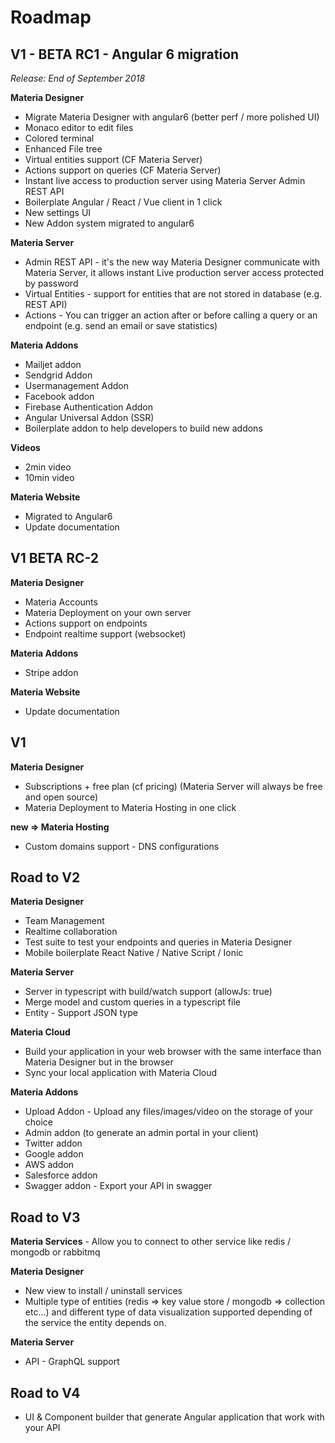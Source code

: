 Roadmap
=======

V1 - BETA RC1 - Angular 6 migration
-----------------------------------

_Release: End of September 2018_

**Materia Designer**
- Migrate Materia Designer with angular6 (better perf / more polished UI)
- Monaco editor to edit files
- Colored terminal
- Enhanced File tree
- Virtual entities support (CF Materia Server)
- Actions support on queries (CF Materia Server)
- Instant live access to production server using Materia Server Admin REST API
- Boilerplate Angular / React / Vue client in 1 click
- New settings UI
- New Addon system migrated to angular6

**Materia Server**
- Admin REST API - it's the new way Materia Designer communicate with Materia Server, it allows instant Live production server access protected by password
- Virtual Entities - support for entities that are not stored in database (e.g. REST API)
- Actions - You can trigger an action after or before calling a query or an endpoint (e.g. send an email or save statistics)

**Materia Addons**
- Mailjet addon
- Sendgrid Addon
- Usermanagement Addon
- Facebook addon
- Firebase Authentication Addon
- Angular Universal Addon (SSR)
- Boilerplate addon to help developers to build new addons

**Videos**
- 2min video
- 10min video

**Materia Website**
- Migrated to Angular6
- Update documentation

V1 BETA RC-2
------------

**Materia Designer**
- Materia Accounts
- Materia Deployment on your own server
- Actions support on endpoints
- Endpoint realtime support (websocket)

**Materia Addons**
- Stripe addon

**Materia Website**
- Update documentation

V1
--

**Materia Designer**
- Subscriptions + free plan (cf pricing)
(Materia Server will always be free and open source)
- Materia Deployment to Materia Hosting in one click

**new => Materia Hosting**
- Custom domains support - DNS configurations


Road to V2
----------

**Materia Designer**
- Team Management
- Realtime collaboration
- Test suite to test your endpoints and queries in Materia Designer
- Mobile boilerplate React Native / Native Script / Ionic

**Materia Server**
- Server in typescript with build/watch support (allowJs: true)
- Merge model and custom queries in a typescript file
- Entity - Support JSON type

**Materia Cloud**
- Build your application in your web browser with the same interface than Materia Designer but in the browser
- Sync your local application with Materia Cloud

**Materia Addons**
- Upload Addon - Upload any files/images/video on the storage of your choice
- Admin addon (to generate an admin portal in your client)
- Twitter addon
- Google addon
- AWS addon
- Salesforce addon
- Swagger addon - Export your API in swagger

Road to V3
----------

**Materia Services** - Allow you to connect to other service like redis / mongodb or rabbitmq

**Materia Designer**
- New view to install / uninstall services
- Multiple type of entities (redis => key value store / mongodb => collection etc...) and different type of data visualization supported depending of the service the entity depends on.

**Materia Server**
- API - GraphQL support

Road to V4
----------

- UI & Component builder that generate Angular application that work with your API
